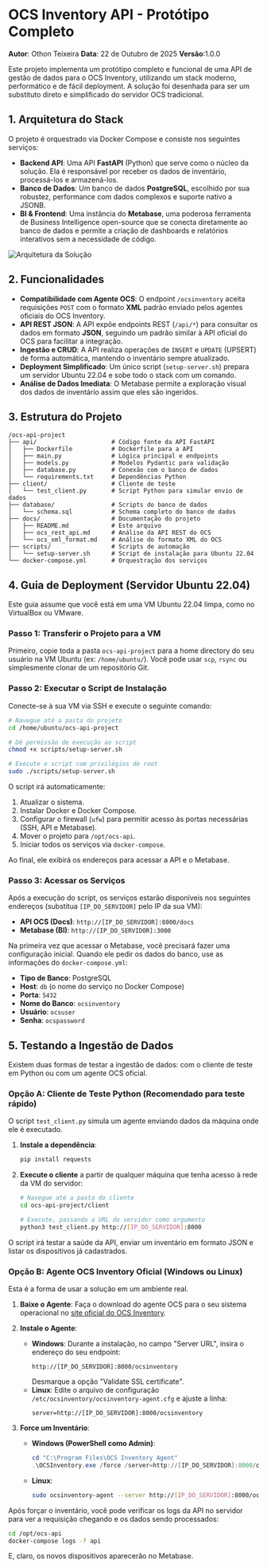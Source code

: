 # OCS Inventory API - Protótipo Completo

**Autor**: Othon Teixeira
**Data**: 22 de Outubro de 2025
**Versão**:1.0.0

Este projeto implementa um protótipo completo e funcional de uma API de gestão de dados para o OCS Inventory, utilizando um stack moderno, performático e de fácil deployment. A solução foi desenhada para ser um substituto direto e simplificado do servidor OCS tradicional.

## 1. Arquitetura do Stack

O projeto é orquestrado via Docker Compose e consiste nos seguintes serviços:

- **Backend API**: Uma API **FastAPI** (Python) que serve como o núcleo da solução. Ela é responsável por receber os dados de inventário, processá-los e armazená-los.
- **Banco de Dados**: Um banco de dados **PostgreSQL**, escolhido por sua robustez, performance com dados complexos e suporte nativo a JSONB.
- **BI & Frontend**: Uma instância do **Metabase**, uma poderosa ferramenta de Business Intelligence open-source que se conecta diretamente ao banco de dados e permite a criação de dashboards e relatórios interativos sem a necessidade de código.

![Arquitetura da Solução](https://imgur.com/a/L6uEYOH)  <!-- Placeholder for a diagram -->

## 2. Funcionalidades

- **Compatibilidade com Agente OCS**: O endpoint `/ocsinventory` aceita requisições `POST` com o formato **XML** padrão enviado pelos agentes oficiais do OCS Inventory.
- **API REST JSON**: A API expõe endpoints REST (`/api/*`) para consultar os dados em formato **JSON**, seguindo um padrão similar à API oficial do OCS para facilitar a integração.
- **Ingestão e CRUD**: A API realiza operações de `INSERT` e `UPDATE` (UPSERT) de forma automática, mantendo o inventário sempre atualizado.
- **Deployment Simplificado**: Um único script (`setup-server.sh`) prepara um servidor Ubuntu 22.04 e sobe todo o stack com um comando.
- **Análise de Dados Imediata**: O Metabase permite a exploração visual dos dados de inventário assim que eles são ingeridos.

## 3. Estrutura do Projeto

```
/ocs-api-project
├── api/                     # Código fonte da API FastAPI
│   ├── Dockerfile           # Dockerfile para a API
│   ├── main.py              # Lógica principal e endpoints
│   ├── models.py            # Modelos Pydantic para validação
│   ├── database.py          # Conexão com o banco de dados
│   └── requirements.txt     # Dependências Python
├── client/                  # Cliente de teste
│   └── test_client.py       # Script Python para simular envio de dados
├── database/                # Scripts do banco de dados
│   └── schema.sql           # Schema completo do banco de dados
├── docs/                    # Documentação do projeto
│   ├── README.md            # Este arquivo
│   ├── ocs_rest_api.md      # Análise da API REST do OCS
│   └── ocs_xml_format.md    # Análise do formato XML do OCS
├── scripts/                 # Scripts de automação
│   └── setup-server.sh      # Script de instalação para Ubuntu 22.04
└── docker-compose.yml       # Orquestração dos serviços
```

## 4. Guia de Deployment (Servidor Ubuntu 22.04)

Este guia assume que você está em uma VM Ubuntu 22.04 limpa, como no VirtualBox ou VMware.

### Passo 1: Transferir o Projeto para a VM

Primeiro, copie toda a pasta `ocs-api-project` para a home directory do seu usuário na VM Ubuntu (ex: `/home/ubuntu/`). Você pode usar `scp`, `rsync` ou simplesmente clonar de um repositório Git.

### Passo 2: Executar o Script de Instalação

Conecte-se à sua VM via SSH e execute o seguinte comando:

```bash
# Navegue até a pasta do projeto
cd /home/ubuntu/ocs-api-project

# Dê permissão de execução ao script
chmod +x scripts/setup-server.sh

# Execute o script com privilégios de root
sudo ./scripts/setup-server.sh
```

O script irá automaticamente:
1. Atualizar o sistema.
2. Instalar Docker e Docker Compose.
3. Configurar o firewall (`ufw`) para permitir acesso às portas necessárias (SSH, API e Metabase).
4. Mover o projeto para `/opt/ocs-api`.
5. Iniciar todos os serviços via `docker-compose`.

Ao final, ele exibirá os endereços para acessar a API e o Metabase.

### Passo 3: Acessar os Serviços

Após a execução do script, os serviços estarão disponíveis nos seguintes endereços (substitua `[IP_DO_SERVIDOR]` pelo IP da sua VM):

- **API OCS (Docs)**: `http://[IP_DO_SERVIDOR]:8000/docs`
- **Metabase (BI)**: `http://[IP_DO_SERVIDOR]:3000`

Na primeira vez que acessar o Metabase, você precisará fazer uma configuração inicial. Quando ele pedir os dados do banco, use as informações do `docker-compose.yml`:
- **Tipo de Banco**: PostgreSQL
- **Host**: `db` (o nome do serviço no Docker Compose)
- **Porta**: `5432`
- **Nome do Banco**: `ocsinventory`
- **Usuário**: `ocsuser`
- **Senha**: `ocspassword`

## 5. Testando a Ingestão de Dados

Existem duas formas de testar a ingestão de dados: com o cliente de teste em Python ou com um agente OCS oficial.

### Opção A: Cliente de Teste Python (Recomendado para teste rápido)

O script `test_client.py` simula um agente enviando dados da máquina onde ele é executado.

1. **Instale a dependência**:
   ```bash
   pip install requests
   ```

2. **Execute o cliente** a partir de qualquer máquina que tenha acesso à rede da VM do servidor:
   ```bash
   # Navegue até a pasta do cliente
   cd ocs-api-project/client

   # Execute, passando a URL do servidor como argumento
   python3 test_client.py http://[IP_DO_SERVIDOR]:8000
   ```

O script irá testar a saúde da API, enviar um inventário em formato JSON e listar os dispositivos já cadastrados.

### Opção B: Agente OCS Inventory Oficial (Windows ou Linux)

Esta é a forma de usar a solução em um ambiente real.

1. **Baixe o Agente**: Faça o download do agente OCS para o seu sistema operacional no [site oficial do OCS Inventory](https://ocsinventory-ng.org/?page_id=1548&lang=en).

2. **Instale o Agente**:
   - **Windows**: Durante a instalação, no campo "Server URL", insira o endereço do seu endpoint:
     ```
     http://[IP_DO_SERVIDOR]:8000/ocsinventory
     ```
     Desmarque a opção "Validate SSL certificate".
   - **Linux**: Edite o arquivo de configuração `/etc/ocsinventory/ocsinventory-agent.cfg` e ajuste a linha:
     ```
     server=http://[IP_DO_SERVIDOR]:8000/ocsinventory
     ```

3. **Force um Inventário**:
   - **Windows (PowerShell como Admin)**:
     ```powershell
     cd "C:\Program Files\OCS Inventory Agent"
     .\OCSInventory.exe /force /server=http://[IP_DO_SERVIDOR]:8000/ocsinventory
     ```
   - **Linux**:
     ```bash
     sudo ocsinventory-agent --server http://[IP_DO_SERVIDOR]:8000/ocsinventory --debug
     ```

Após forçar o inventário, você pode verificar os logs da API no servidor para ver a requisição chegando e os dados sendo processados:

```bash
cd /opt/ocs-api
docker-compose logs -f api
```

E, claro, os novos dispositivos aparecerão no Metabase.

